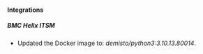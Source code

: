 #### Integrations
##### BMC Helix ITSM
- Updated the Docker image to: *demisto/python3:3.10.13.80014*.
